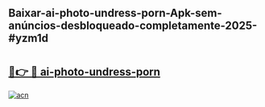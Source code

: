 ## Baixar-ai-photo-undress-porn-Apk-sem-anúncios-desbloqueado-completamente-2025-#yzm1d

# <h2><a href="https://ainizakaria.my?title=ai-photo-undress-porn&ref=20M">🔗👉 🔴 ai-photo-undress-porn</a></h2>

[![acn](https://github.com/user-attachments/assets/0f9c940e-d8b0-45ae-aac7-cd30a18b3e1c)](https://ainizakaria.my?title=ai-photo-undress-porn&ref=20M)


